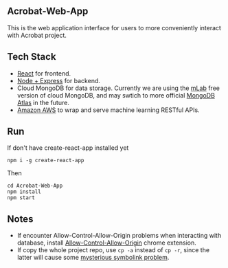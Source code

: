 ## Acrobat-Web-App
This is the web application interface for users to more conveniently interact with Acrobat project.


## Tech Stack
- [React](https://reactjs.org/) for frontend.
- [Node + Express](https://nodejs.org/en/) for backend.
- Cloud MongoDB for data storage. Currently we are using the [mLab](https://mlab.com) free version of cloud MongoDB, and may swtich to more official [MongoDB Atlas](https://www.mongodb.com/cloud/atlas) in the future.
- [Amazon AWS](https://aws.amazon.com/) to wrap and serve machine learning RESTful APIs.


## Run
If don't have create-react-app installed yet
```
npm i -g create-react-app
```

Then
```
cd Acrobat-Web-App
npm install
npm start
```


## Notes
- If encounter Allow-Control-Allow-Origin problems when interacting with database, install [Allow-Control-Allow-Origin](https://chrome.google.com/webstore/detail/allow-control-allow-origi/nlfbmbojpeacfghkpbjhddihlkkiljbi) chrome extension.
- If copy the whole project repo, use `cp -a` instead of `cp -r`, since the latter will cause some [mysterious symbolink problem](https://github.com/facebook/create-react-app/issues/200).
